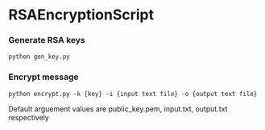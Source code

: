 # RSAEncryptionScript

### Generate RSA keys
```
python gen_key.py
```

### Encrypt message
```
python encrypt.py -k {key} -i {input text file} -o {output text file}
```
Default arguement values are public_key.pem, input.txt, output.txt respectively
